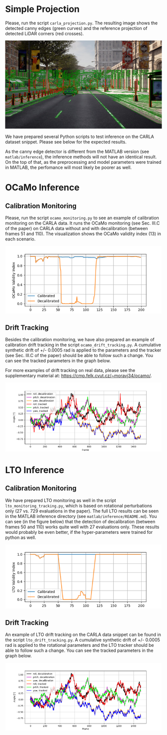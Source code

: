 # Simple Projection
Please, run the script `carla_projection.py`. The resulting image shows the detected canny edges (green curves) and the reference projection of detected LiDAR corners (red crosses).

![An example of LiDAR pointcloud projection on an image for CARLA sequence.](./img/example_projection.png)


We have prepared several Python scripts to test inference on the CARLA dataset snippet. Please see below for the expected results. 

As the canny edge detector is different from the MATLAB version (see `matlab/inference`), the inference methods will not have an identical result. On the top of that, as the preprocessing and model parameters were trained in MATLAB, the perfomance will most likely be poorer as well.

# OCaMo Inference

## Calibration Monitoring
Please, run the script `ocamo_monitoring.py` to see an example of calibration monitoring on the CARLA data. It runs the OCaMo monitoring (see Sec. III.C of the paper) on CARLA data without and with decalibration (between frames 51 and 110). The visualization shows the OCaMo validity index (13) in each scenario.

![An example of OCaMo calibration monitoring on CARLA sequence.](./img/ocamo_monitoring.png)

## Drift Tracking

Besides the calibration monitoring, we have also prepared an example of calibration drift tracking in the script `ocamo_drift_tracking.py`. A cumulative synthetic drift of +/- 0.0005 rad is applied to the parameters and the tracker (see Sec. III.C of the paper) should be able to follow such a change. You can see the tracked parameters in the graph below.

For more examples of drift tracking on real data, please see the supplementary material at: https://cmp.felk.cvut.cz/~moravj34/ocamo/.

![An example of OCaMo drift tracking on CARLA sequence.](./img/ocamo_drift_tracking.png)

# LTO Inference

## Calibration Monitoring

We have prepared LTO monitoring as well in the script `lto_monitoring_tracking.py`, which is based on rotational perturbations only (27 vs. 729 evaluations in the paper). The full LTO results can be seen in the MATLAB inference directory (see `matlab/inference/README.md`). You can see (in the figure below) that the detection of decalibration (between frames 50 and 110) works quite well with 27 evaluations only. These results would probably be even better, if the hyper-parameters were trained for python as well.

![An example of LTO calibration monitoring on CARLA sequence.](./img/lto_monitoring.png)

## Drift Tracking
An example of LTO drift tracking on the CARLA data snippet can be found in the script `lto_drift_tracking.py`. A cumulative synthetic drift of +/- 0.0005 rad is applied to the rotational parameters and the LTO tracker should be able to follow such a change. You can see the tracked parameters in the graph below.

![An example of LTO drift tracking on CARLA sequence.](./img/lto_drift_tracking.png)